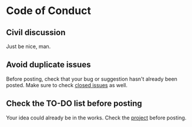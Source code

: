 # Code of Conduct

## Civil discussion
Just be nice, man.

## Avoid duplicate issues
Before posting, check that your bug or suggestion hasn't already been posted. Make sure to check [closed issues](https://github.com/Ovikx/exalt-public/issues?q=is%3Aissue+is%3Aclosed) as well.

## Check the TO-DO list before posting
Your idea could already be in the works. Check the [project](https://github.com/users/Ovikx/projects/2) before posting.